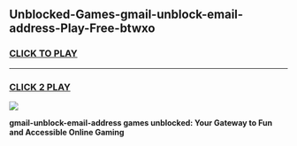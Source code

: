 
## Unblocked-Games-gmail-unblock-email-address-Play-Free-btwxo
<h3>
<a href="https://premium76.site?title=gmail-unblock-email-address&ref=20M">CLICK TO PLAY</a></h3>
<hr>

<h3>
<a href="https://premium76.site?title=gmail-unblock-email-address&ref=20M">CLICK 2 PLAY</a>
  
</h3>

<a href="https://premium76.site?title=gmail-unblock-email-address&ref=19M"><img src="https://clearcache.store/games.png"></a>


**gmail-unblock-email-address games unblocked: Your Gateway to Fun and Accessible Online Gaming**
